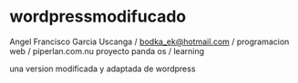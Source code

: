 wordpressmodifucado
===================
Angel Francisco Garcia Uscanga / bodka_ek@hotmail.com / programacion web / piperlan.com.nu 
proyecto panda os / learning 

una version modificada y adaptada de wordpress 

